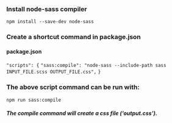 ### Install node-sass compiler

`npm install --save-dev node-sass`

### Create a shortcut command in package.json

#### package.json

`"scripts": {`
`"sass:compile": "node-sass --include-path sass INPUT_FILE.scss OUTPUT_FILE.css",`
`}`

### The above script command can be run with:

`npm run sass:compile`

##### The compile command will create a css file (‘output.css’).
